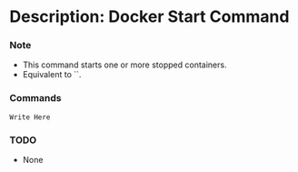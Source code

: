 # Description: Docker Start Command

### Note
* This command starts one or more stopped containers.
* Equivalent to ``.

### Commands
```
Write Here
```

### TODO
* None
